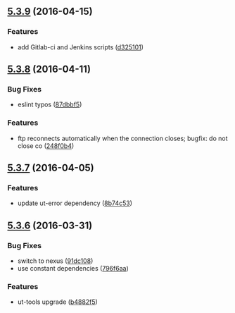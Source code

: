 <a name="5.3.9"></a>
## [5.3.9](https://git.softwaregroup-bg.com/ut5/ut-port-ftp/compare/v5.3.8...v5.3.9) (2016-04-15)


### Features

* add Gitlab-ci and Jenkins scripts ([d325101](https://git.softwaregroup-bg.com/ut5/ut-port-ftp/commit/d325101))



<a name="5.3.8"></a>
## [5.3.8](https://git.softwaregroup-bg.com/ut5/ut-port-ftp/compare/v5.3.7...v5.3.8) (2016-04-11)


### Bug Fixes

* eslint typos ([87dbbf5](https://git.softwaregroup-bg.com/ut5/ut-port-ftp/commit/87dbbf5))

### Features

* ftp reconnects automatically when the connection closes; bugfix: do not close co ([248f0b4](https://git.softwaregroup-bg.com/ut5/ut-port-ftp/commit/248f0b4))



<a name="5.3.7"></a>
## [5.3.7](https://git.softwaregroup-bg.com/ut5/ut-port-ftp/compare/v5.3.6...v5.3.7) (2016-04-05)


### Features

* update ut-error dependency ([8b74c53](https://git.softwaregroup-bg.com/ut5/ut-port-ftp/commit/8b74c53))



<a name="5.3.6"></a>
## [5.3.6](https://git.softwaregroup-bg.com/ut5/ut-port-ftp/compare/v5.3.4...v5.3.6) (2016-03-31)


### Bug Fixes

* switch to nexus ([91dc108](https://git.softwaregroup-bg.com/ut5/ut-port-ftp/commit/91dc108))
* use constant dependencies ([796f6aa](https://git.softwaregroup-bg.com/ut5/ut-port-ftp/commit/796f6aa))

### Features

* ut-tools upgrade ([b4882f5](https://git.softwaregroup-bg.com/ut5/ut-port-ftp/commit/b4882f5))



